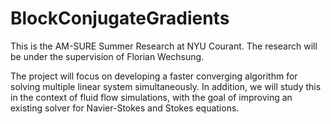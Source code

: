 # BlockConjugateGradients
This is the AM-SURE Summer Research at NYU Courant. The research will be under the supervision of Florian Wechsung.

The project will focus on developing a faster converging algorithm for solving multiple linear system simultaneously. In addition, we will study this in the context of fluid flow simulations, with the goal of improving an existing solver for Navier-Stokes and Stokes equations.
